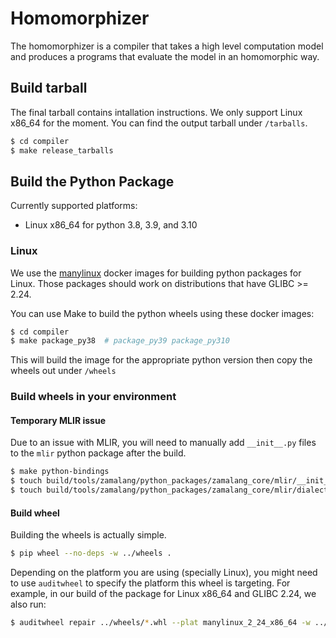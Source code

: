 # Homomorphizer

The homomorphizer is a compiler that takes a high level computation model and produces a programs that evaluate the model in an homomorphic way.

## Build tarball

The final tarball contains intallation instructions. We only support Linux x86_64 for the moment. You can find the output tarball under `/tarballs`.

```bash
$ cd compiler
$ make release_tarballs
```

## Build the Python Package

Currently supported platforms:
- Linux x86_64 for python 3.8, 3.9, and 3.10

### Linux

We use the [manylinux](https://github.com/pypa/manylinux) docker images for building python packages for Linux. Those packages should work on distributions that have GLIBC >= 2.24.

You can use Make to build the python wheels using these docker images:

```bash
$ cd compiler
$ make package_py38  # package_py39 package_py310
```

This will build the image for the appropriate python version then copy the wheels out under `/wheels`

### Build wheels in your environment

#### Temporary MLIR issue

Due to an issue with MLIR, you will need to manually add `__init__.py` files to the `mlir` python package after the build.

```bash
$ make python-bindings
$ touch build/tools/zamalang/python_packages/zamalang_core/mlir/__init__.py
$ touch build/tools/zamalang/python_packages/zamalang_core/mlir/dialects/__init__.py
```

#### Build wheel

Building the wheels is actually simple.

```bash
$ pip wheel --no-deps -w ../wheels .
```

Depending on the platform you are using (specially Linux), you might need to use `auditwheel` to specify the platform this wheel is targeting. For example, in our build of the package for Linux x86_64 and GLIBC 2.24, we also run:

```bash
$ auditwheel repair ../wheels/*.whl --plat manylinux_2_24_x86_64 -w ../wheels
```
